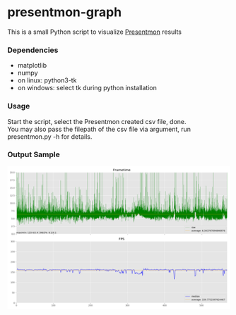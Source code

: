 # presentmon-graph
This is a small Python script to visualize [Presentmon](https://github.com/GameTechDev/PresentMon) results

### Dependencies
* matplotlib
* numpy
* on linux: python3-tk
* on windows: select tk during python installation

### Usage
Start the script, select the Presentmon created csv file, done.\
You may also pass the filepath of the csv file via argument, run presentmon.py -h for details.

### Output Sample
![Alt text](sample.png?raw=true "Sample")